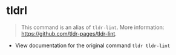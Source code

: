 # tldrl
> This command is an alias of `tldr-lint`.
> More information: <https://github.com/tldr-pages/tldr-lint>.

- View documentation for the original command
`tldr tldr-lint`
